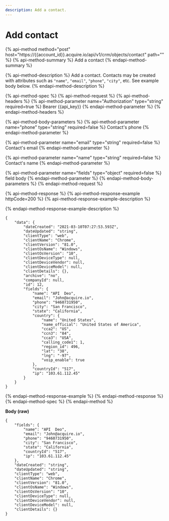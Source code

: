 ```yaml
---
description: Add a contact.
---
```


# Add contact

{% api-method method="post" host="https://{{account\_id}}.acquire.io/api/v1/crm/objects/contact" path="" %}
{% api-method-summary %}
Add a contact
{% endapi-method-summary %}

{% api-method-description %}
Add a contact. Contacts may be created with attributes such as `"name"`, `"email"`, `"phone"`, `"city"`, etc. See example body below. 
{% endapi-method-description %}

{% api-method-spec %}
{% api-method-request %}
{% api-method-headers %}
{% api-method-parameter name="Authorization" type="string" required=true %}
Bearer {{api\_key}}
{% endapi-method-parameter %}
{% endapi-method-headers %}

{% api-method-body-parameters %}
{% api-method-parameter name="phone" type="string" required=false %}
Contact's phone
{% endapi-method-parameter %}

{% api-method-parameter name="email" type="string" required=false %}
Contact's email
{% endapi-method-parameter %}

{% api-method-parameter name="name" type="string" required=false %}
Contact's name
{% endapi-method-parameter %}

{% api-method-parameter name="fields" type="object" required=false %}
field body
{% endapi-method-parameter %}
{% endapi-method-body-parameters %}
{% endapi-method-request %}

{% api-method-response %}
{% api-method-response-example httpCode=200 %}
{% api-method-response-example-description %}

{% endapi-method-response-example-description %}

```
{
    "data": {
        "dateCreated": "2021-03-10T07:27:53.593Z",
        "dateUpdated": "string",
        "clientType": "web",
        "clientName": "Chrome",
        "clientVersion": "81.0",
        "clientOsName": "Windows",
        "clientOsVersion": "10",
        "clientDeviceType": null,
        "clientDeviceVendor": null,
        "clientDeviceModel": null,
        "clientDetails": {},
        "archive": "no",
        "companyId": null,
        "id": 12,
        "fields": {
            "name": "API  Deo",
            "email": "John@acquire.io",
            "phone": "9460731950",
            "city": "San Francisco",
            "state": "California",
            "country": {
                "name": "United States",
                "name_official": "United States of America",
                "cca2": "US",
                "ccn3": "84",
                "cca3": "USA",
                "calling_code1": 1,
                "region_id": 496,
                "lat": "38",
                "lng": "-97",
                "voip_enable": true
            },
            "countryId": "517",
            "ip": "103.61.112.45"
        }
    }
}
```
{% endapi-method-response-example %}
{% endapi-method-response %}
{% endapi-method-spec %}
{% endapi-method %}

**Body \(raw\)**

```text
{
    "fields": {
        "name": "API  Deo",
        "email": "John@acquire.io",
        "phone": "9460731950",
        "city": "San Francisco",
        "state": "California",
        "countryId": "517",
        "ip": "103.61.112.45"
    },
    "dateCreated": "string",
    "dateUpdated": "string",
    "clientType": "web",
    "clientName": "Chrome",
    "clientVersion": "81.0",
    "clientOsName": "Windows",
    "clientOsVersion": "10",
    "clientDeviceType": null,
    "clientDeviceVendor": null,
    "clientDeviceModel": null,
    "clientDetails": {}
}
```


